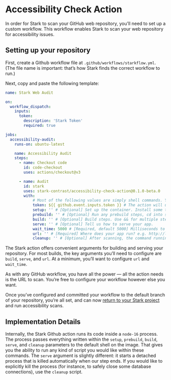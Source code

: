 # Accessibility Check Action

In order for Stark to scan your GitHub web repository, you’ll need to set up a custom workflow. This workflow enables Stark to scan your web repository for accessibility issues.

## Setting up your repository

First, create a Github workflow file at `.github/workflows/starkflow.yml`. (The file name is important: that’s how Stark finds the correct workflow to run.)

Next, copy and paste  the following template:
```yml
name: Stark Web Audit

on:
  workflow_dispatch:
    inputs:
      token:
        description: 'Stark Token'
        required: true

jobs:
  accessibility-audit:
    runs-on: ubuntu-latest

    name: Accessibility Audit
    steps:
      - name: Checkout code
        id: code-checkout
        uses: actions/checkout@v3

      - name: Audit
        id: stark
        uses: stark-contrast/accessibility-check-action@0.1.0-beta.0
        with:
            # Most of the following values are simply shell commands. You can use these to set up the container as needed for your app
            token: ${{ github.event.inputs.token }} # The action will use this to send an audit report back to Stark.
            setup: '' # [Optional] Set up the container. Install some tools, export variables, etc.  
            prebuild: '' # [Optional] Run any prebuild steps, cd into subdirectories, etc.
            build: '' # [Optional] Build steps. Use && for multiple steps. 
            serve: '' # [Optional] Tell us how to serve your app. 
            wait_time: 5000 # [Required, default 5000] Milliseconds to wait before your app can start serving
            url: '' # [Required] Where does your app run? e.g. http://localhost:3000.
            cleanup: '' # [Optional] After scanning, the command running in serve step is auto terminated. Use this to run any cleanup commands.
```

The Stark action offers convenient arguments for building and serving your repository. For most builds, the key arguments you’ll need to configure are `build`, `serve`, and `url`. At a minimum, you’ll want to configure `url` and `wait_time`.

As with any GitHub workflow, you have all the power — all the action needs is the URL to scan. You’re free to configure your workflow however else you want.

Once you’ve configured and committed your workflow to the default branch of your repository, you’re all set, and can now [return to your Stark project](https://account.getstark.co/) and run accessibility scans.

## Implementation Details

Internally, the Stark Github action runs its code inside a `node-16` process. The process passes everything written within the `setup`, `prebuild`, `build`, `serve`, and `cleanup` parameters to the default shell on the image. That gives you the ability to run any kind of script you would like within these commands. The `serve` argument is slightly different: it starts a detached process that is killed automatically when our step ends. If you would like to explicitly kill the process (for instance, to safely close some database connections), use the `cleanup` script.

